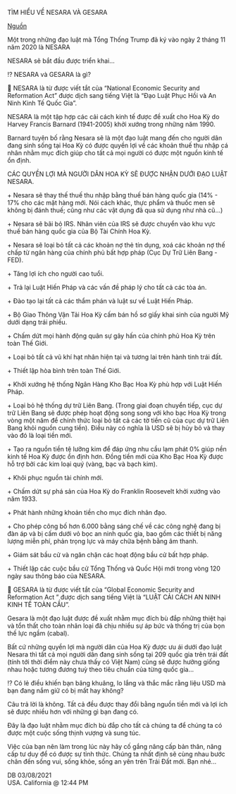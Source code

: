 
TÌM HIỂU VỀ NESARA VÀ GESARA

[Nguồn](https://m.facebook.com/Khaitridongtam/?ref=page_internal&mt_nav=0)

Một trong những đạo luật mà Tổng Thống Trump đã ký vào ngày 2 tháng 11 năm 2020 là NESARA

NESARA sẽ bắt đầu được triển khai...

⁉️ NESARA và GESARA là gì?

🔘 NESARA là từ được viết tắt của “National Economic Security and Reformation Act” được dịch sang tiếng Việt là “Đạo Luật Phục Hồi và An Ninh Kinh Tế Quốc Gia”.

NESARA là một tập hợp các cải cách kinh tế được đề xuất cho Hoa Kỳ do Harvey Francis Barnard (1941-2005) khởi xướng trong những năm 1990.

Barnard tuyên bố rằng Nesara sẽ là một đạo luật mang đến cho người dân đang sinh sống tại Hoa Kỳ có được quyền lợi về các khoản thuế thu nhập cá nhân nhằm mục đích giúp cho tất cả mọi người có được một nguồn kinh tế ổn định.

CÁC QUYỀN LỢI MÀ NGƯỜI DÂN HOA KỲ SẼ ĐƯỢC NHẬN DƯỚI ĐẠO LUẬT NESARA.

\+ Nesara sẽ thay thế thuế thu nhập bằng thuế bán hàng quốc gia (14% - 17% cho các mặt hàng mới. Nói cách khác, thực phẩm và thuốc men sẽ không bị đánh thuế; cũng như các vật dụng đã qua sử dụng như nhà cũ...)

\+ Nesara sẽ bãi bỏ IRS. Nhân viên của IRS sẽ được chuyển vào khu vực thuế bán hàng quốc gia của Bộ Tài Chính Hoa Kỳ.

\+ Nesara sẽ loại bỏ tất cả các khoản nợ thẻ tín dụng, xoá các khoản nợ thế chấp từ ngân hàng của chính phủ bất hợp pháp (Cục Dự Trữ Liên Bang - FED).

\+ Tăng lợi ích cho người cao tuổi.

\+ Trả lại Luật Hiến Pháp và các vấn đề pháp lý cho tất cả các tòa án.

\+ Đào tạo lại tất cả các thẩm phán và luật sư về Luật Hiến Pháp.

\+ Bộ Giao Thông Vận Tải Hoa Kỳ cấm bán hồ sơ giấy khai sinh của người Mỹ dưới dạng trái phiếu.

\+ Chấm dứt mọi hành động quân sự gây hấn của chính phủ Hoa Kỳ trên toàn Thế Giới.

\+ Loại bỏ tất cả vũ khí hạt nhân hiện tại và tương lai trên hành tinh trái đất.

\+ Thiết lập hòa bình trên toàn Thế Giới.

\+ Khởi xướng hệ thống Ngân Hàng Kho Bạc Hoa Kỳ phù hợp với Luật Hiến Pháp.

\+ Loại bỏ hệ thống dự trữ Liên Bang. (Trong giai đoạn chuyển tiếp, cục dự trữ Liên Bang sẽ được phép hoạt động song song với kho bạc Hoa Kỳ trong vòng một năm để chính thức loại bỏ tất cả các tờ tiền cũ của cục dự trữ Liên Bang khỏi nguồn cung tiền). Điều này có nghĩa là USD sẽ bị hủy bỏ và thay vào đó là loại tiền mới.

\+ Tạo ra nguồn tiền tệ lưỡng kim để đáp ứng nhu cầu lạm phát 0% giúp nền kinh tế Hoa Kỳ được ổn định hơn. Đồng tiền mới của Kho Bạc Hoa Kỳ được hỗ trợ bởi các kim loại quý (vàng, bạc và bạch kim).

\+ Khôi phục nguồn tài chính mới.

\+ Chấm dứt sự phá sản của Hoa Kỳ do Franklin Roosevelt khởi xướng vào năm 1933.

\+ Phát hành những khoản tiền cho mục đích nhân đạo.

\+ Cho phép công bố hơn 6.000 bằng sáng chế về các công nghệ đang bị đàn áp và bị cấm dưới vỏ bọc an ninh quốc gia, bao gồm các thiết bị năng lượng miễn phí, phản trọng lực và máy chữa bệnh bằng âm thanh.

\+ Giám sát bầu cử và ngăn chặn các hoạt động bầu cử bất hợp pháp.

\+ Thiết lập các cuộc bầu cử Tổng Thống và Quốc Hội mới trong vòng 120 ngày sau thông báo của NESARA.

🔘 GESARA là từ được viết tắt của “Global Economic Security and Reformation Act ” được dịch sang tiếng Việt là “LUẬT CẢI CÁCH AN NINH KINH TẾ TOÀN CẦU”.

Gesara là một đạo luật được đề xuất nhằm mục đích bù đắp những thiệt hại và tổn thất cho toàn nhân loại đã chịu nhiều sự áp bức và thống trị của bọn thế lực ngầm (cabal).

Bất cứ những quyền lợi mà người dân của Hoa Kỳ được ưu ái dưới đạo luật Nesara thì tất cả mọi người dân đang sinh sống tại 209 quốc gia trên trái đất (tính tới thời điểm này chưa thấy có Việt Nam) cũng sẽ được hưởng giống nhau hoặc tương đương tuỳ theo tiêu chuẩn của từng quốc gia...

⁉️ Có lẻ điều khiến bạn bâng khuâng, lo lắng và thắc mắc rằng liệu USD mà bạn đang nắm giữ có bị mất hay không?

Câu trả lời là không. Tất cả đều được thay đổi bằng nguồn tiền mới và lợi ích sẽ được nhiều hơn với những gì bạn đang có.

Đây là đạo luật nhằm mục đích bù đắp cho tất cả chúng ta để chúng ta có được một cuộc sống thịnh vượng và sung túc.

Việc của bạn nên làm trong lúc này hãy cố gắng nâng cấp bản thân, nâng cấp tư duy để có được sự tỉnh thức. Chúng ta nhất định sẽ cùng nhau bước chân đến sống vui, sống khỏe, sống an yên trên Trái Đất mới. Bạn nhé...

DB 03/08/2021  
USA. California @ 12:44 PM
